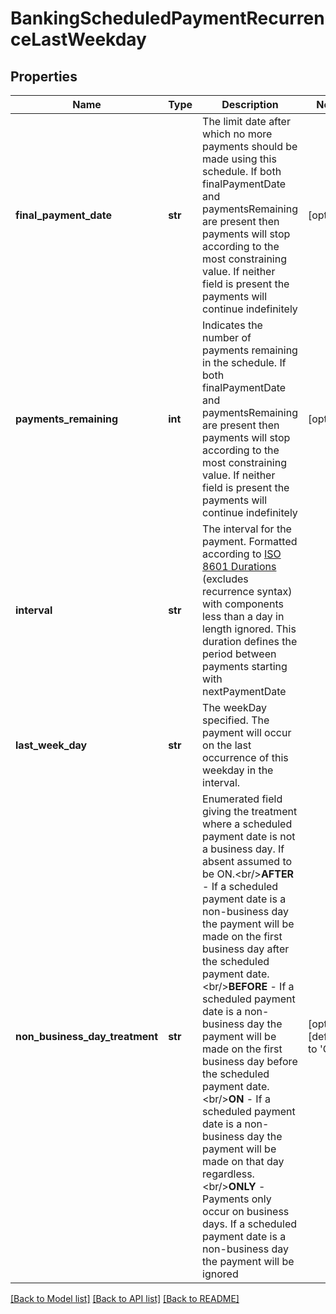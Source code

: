 # BankingScheduledPaymentRecurrenceLastWeekday

## Properties
Name | Type | Description | Notes
------------ | ------------- | ------------- | -------------
**final_payment_date** | **str** | The limit date after which no more payments should be made using this schedule. If both finalPaymentDate and paymentsRemaining are present then payments will stop according to the most constraining value. If neither field is present the payments will continue indefinitely | [optional] 
**payments_remaining** | **int** | Indicates the number of payments remaining in the schedule. If both finalPaymentDate and paymentsRemaining are present then payments will stop according to the most constraining value. If neither field is present the payments will continue indefinitely | [optional] 
**interval** | **str** | The interval for the payment. Formatted according to [ISO 8601 Durations](https://en.wikipedia.org/wiki/ISO_8601#Durations) (excludes recurrence syntax) with components less than a day in length ignored. This duration defines the period between payments starting with nextPaymentDate | 
**last_week_day** | **str** | The weekDay specified. The payment will occur on the last occurrence of this weekday in the interval. | 
**non_business_day_treatment** | **str** | Enumerated field giving the treatment where a scheduled payment date is not a business day. If absent assumed to be ON.&lt;br/&gt;**AFTER** - If a scheduled payment date is a non-business day the payment will be made on the first business day after the scheduled payment date.&lt;br/&gt;**BEFORE** - If a scheduled payment date is a non-business day the payment will be made on the first business day before the scheduled payment date.&lt;br/&gt;**ON** - If a scheduled payment date is a non-business day the payment will be made on that day regardless.&lt;br/&gt;**ONLY** - Payments only occur on business days. If a scheduled payment date is a non-business day the payment will be ignored | [optional] [default to 'ON']

[[Back to Model list]](../README.md#documentation-for-models) [[Back to API list]](../README.md#documentation-for-api-endpoints) [[Back to README]](../README.md)


